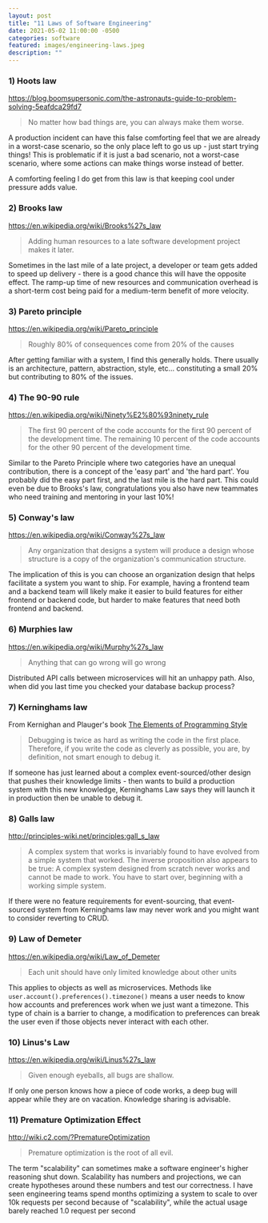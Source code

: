 ```yaml
---
layout: post
title: "11 Laws of Software Engineering"
date: 2021-05-02 11:00:00 -0500
categories: software
featured: images/engineering-laws.jpeg
description: ""
---
```


### 1) Hoots law

https://blog.boomsupersonic.com/the-astronauts-guide-to-problem-solving-5eafdca29fd7

> No matter how bad things are, you can always make them worse.

A production incident can have this false comforting feel that we are already in a worst-case scenario, so the only place left to go us up - just start trying things! This is problematic if it is just a bad scenario, not a worst-case scenario, where some actions can make things worse instead of better.

A comforting feeling I do get from this law is that keeping cool under pressure adds value.

### 2) Brooks law

https://en.wikipedia.org/wiki/Brooks%27s_law

> Adding human resources to a late software development project makes it later.

Sometimes in the last mile of a late project, a developer or team gets added to speed up delivery - there is a good chance this will have the opposite effect. The ramp-up time of new resources and communication overhead is a short-term cost being paid for a medium-term benefit of more velocity.

### 3) Pareto principle

https://en.wikipedia.org/wiki/Pareto_principle

> Roughly 80% of consequences come from 20% of the causes

After getting familiar with a system, I find this generally holds. There usually is an architecture, pattern, abstraction, style, etc... constituting a small 20% but contributing to 80% of the issues.

### 4) The 90-90 rule

https://en.wikipedia.org/wiki/Ninety%E2%80%93ninety_rule

> The first 90 percent of the code accounts for the first 90 percent of the development time. The remaining 10 percent of the code accounts for the other 90 percent of the development time.

Similar to the Pareto Principle where two categories have an unequal contribution, there is a concept of the 'easy part' and 'the hard part'. You probably did the easy part first, and the last mile is the hard part. This could even be due to Brooks's law, congratulations you also have new teammates who need training and mentoring in your last 10%!

### 5) Conway's law

https://en.wikipedia.org/wiki/Conway%27s_law

> Any organization that designs a system will produce a design whose structure is a copy of the organization's communication structure.

The implication of this is you can choose an organization design that helps facilitate a system you want to ship. For example, having a frontend team and a backend team will likely make it easier to build features for either frontend or backend code, but harder to make features that need both frontend and backend.

### 6) Murphies law

https://en.wikipedia.org/wiki/Murphy%27s_law

> Anything that can go wrong will go wrong

Distributed API calls between microservices will hit an unhappy path. Also, when did you last time you checked your database backup process?

### 7) Kerninghams law

[eps]: https://en.wikipedia.org/wiki/The_Elements_of_Programming_Style

From Kernighan and Plauger's book [The Elements of Programming Style][eps]

> Debugging is twice as hard as writing the code in the first place. Therefore, if you write the code as cleverly as possible, you are, by definition, not smart enough to debug it.

If someone has just learned about a complex event-sourced/other design that pushes their knowledge limits - then wants to build a production system with this new knowledge, Kerninghams Law says they will launch it in production then be unable to debug it.

### 8) Galls law

http://principles-wiki.net/principles:gall_s_law
> A complex system that works is invariably found to have evolved from a simple system that worked. The inverse proposition also appears to be true: A complex system designed from scratch never works and cannot be made to work. You have to start over, beginning with a working simple system.

If there were no feature requirements for event-sourcing, that event-sourced system from Kerninghams law may never work and you might want to consider reverting to CRUD.

### 9) Law of Demeter

https://en.wikipedia.org/wiki/Law_of_Demeter
> Each unit should have only limited knowledge about other units

This applies to objects as well as microservices. Methods like `user.account().preferences().timezone()` means a user needs to know how accounts and preferences work when we just want a timezone. This type of chain is a barrier to change, a modification to preferences can break the user even if those objects never interact with each other.
### 10) Linus's Law

https://en.wikipedia.org/wiki/Linus%27s_law

> Given enough eyeballs, all bugs are shallow.

If only one person knows how a piece of code works, a deep bug will appear while they are on vacation. Knowledge sharing is advisable.

### 11) Premature Optimization Effect

http://wiki.c2.com/?PrematureOptimization

> Premature optimization is the root of all evil.

The term "scalability" can sometimes make a software engineer's higher reasoning shut down. Scalability has numbers and projections, we can create hypotheses around these numbers and test our correctness. I have seen engineering teams spend months optimizing a system to scale to over 10k requests per second because of "scalability", while the actual usage barely reached 1.0 request per second
